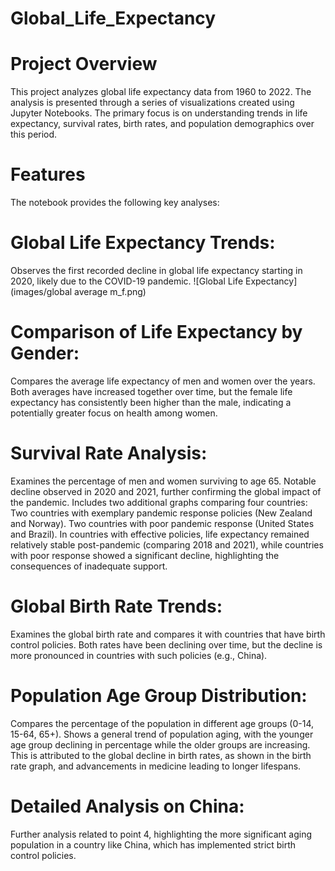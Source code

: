 # Global_Life_Expectancy

# Project Overview
This project analyzes global life expectancy data from 1960 to 2022. The analysis is presented through a series of visualizations created using Jupyter Notebooks. The primary focus is on understanding trends in life expectancy, survival rates, birth rates, and population demographics over this period.

# Features
The notebook provides the following key analyses:

# Global Life Expectancy Trends:

Observes the first recorded decline in global life expectancy starting in 2020, likely due to the COVID-19 pandemic.
![Global Life Expectancy](images/global average m_f.png)
# Comparison of Life Expectancy by Gender:

Compares the average life expectancy of men and women over the years.
Both averages have increased together over time, but the female life expectancy has consistently been higher than the male, indicating a potentially greater focus on health among women.
# Survival Rate Analysis:

Examines the percentage of men and women surviving to age 65.
Notable decline observed in 2020 and 2021, further confirming the global impact of the pandemic.
Includes two additional graphs comparing four countries:
Two countries with exemplary pandemic response policies (New Zealand and Norway).
Two countries with poor pandemic response (United States and Brazil).
In countries with effective policies, life expectancy remained relatively stable post-pandemic (comparing 2018 and 2021), while countries with poor response showed a significant decline, highlighting the consequences of inadequate support.
# Global Birth Rate Trends:

Examines the global birth rate and compares it with countries that have birth control policies.
Both rates have been declining over time, but the decline is more pronounced in countries with such policies (e.g., China).
# Population Age Group Distribution:

Compares the percentage of the population in different age groups (0-14, 15-64, 65+).
Shows a general trend of population aging, with the younger age group declining in percentage while the older groups are increasing. This is attributed to the global decline in birth rates, as shown in the birth rate graph, and advancements in medicine leading to longer lifespans.
# Detailed Analysis on China:

Further analysis related to point 4, highlighting the more significant aging population in a country like China, which has implemented strict birth control policies.
